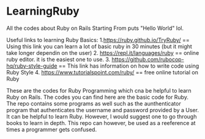 # LearningRuby
All the codes about Ruby on Rails Starting From puts "Hello World" lol.

Useful links to learning Ruby Basics:
    1.https://ruby.github.io/TryRuby/ == Using this link you can learn a lot of basic ruby in 30 minutes (but it might take longer dependin on the user)
    2. https://repl.it/languages/ruby == online ruby editor. it is the easiest one to use.
    3. https://github.com/rubocop-hq/ruby-style-guide == This link has information on how to write code using Ruby Style
    4. https://www.tutorialspoint.com/ruby/ == free online tutorial on Ruby

These are the codes for Ruby Programming which cna be helpful to learn Ruby on Rails.
The codes you can find here are the basic code for Ruby.
The repo contains some programs as well such as the aunthenticator program that authenticates the username and password provided by a User.
It can be helpful to learn Ruby. However, I would suggest one to go through books to learn in depth.
This repo can however, be used as a reeference at times a programmer gets confused.